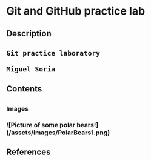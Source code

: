 # Git and GitHub practice lab

<h2>Description<h2>

    Git practice laboratory

    Miguel Soria

<h2>Contents<h2>
    <h3>Images<h3>
        ![Picture of some polar bears!] (/assets/images/PolarBears1.png)
<h2>References<h2>
